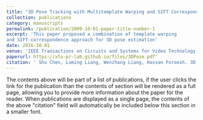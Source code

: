 ```yaml
---
title: "3D Pose Tracking with Multitemplate Warping and SIFT Correspondences"
collection: publications
category: manuscripts
permalink: /publication/2009-10-01-paper-title-number-1
excerpt: 'This paper proposed a combination of template warping
and SIFT-correspondence approach for 3D pose estimation'
date: 2016-10-01
venue: 'IEEE Transactions on Circuits and Systems for Video Technology'
paperurl: https://xtu-pr-lab.github.io/files/3DPose.pdf'
citation: '	Shu Chen, Luming Liang, Wenzhang Liang, Hassan Foroosh. 3D Pose Tracking with Multitemplate Warping and SIFT Correspondences. IEEE Transactions on Circuits and Systems for Video Technology, 2016, 26(11): 2043-2055.'
---
```


The contents above will be part of a list of publications, if the user clicks the link for the publication than the contents of section will be rendered as a full page, allowing you to provide more information about the paper for the reader. When publications are displayed as a single page, the contents of the above "citation" field will automatically be included below this section in a smaller font.
